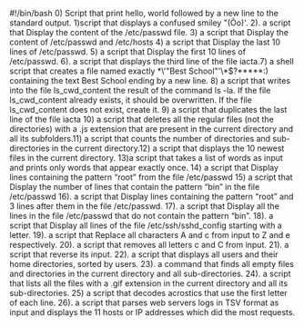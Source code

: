 #!/bin/bash
0) Script that print hello, world followed by a new line to the standard output. 1)script that displays a confused smiley "(Ôo)'. 2). a script that Display the content of the /etc/passwd file. 3) a script that Display the content of /etc/passwd and /etc/hosts 4) a script that Display the last 10 lines of /etc/passwd. 5) a script that Display the first 10 lines of /etc/passwd. 6). a script that displays the third line of the file iacta.7) a shell script that creates a file named exactly \*\\'"Best School"\'\\*$\?\*\*\*\*\*:) containing the text Best School ending by a new line. 8) a script that writes into the file ls_cwd_content the result of the command ls -la. If the file ls_cwd_content already exists, it should be overwritten. If the file ls_cwd_content does not exist, create it. 9) a script that duplicates the last line of the file iacta 10)  a script that deletes all the regular files (not the directories) with a .js extension that are present in the current directory and all its subfolders.11) a script that counts the number of directories and sub-directories in the current directory.12)  a script that displays the 10 newest files in the current directory. 13)a script that takes a list of words as input and prints only words that appear exactly once. 14) a script that Display lines containing the pattern “root” from the file /etc/passwd 15) a script that Display the number of lines that contain the pattern “bin” in the file /etc/passwd 16). a script that Display lines containing the pattern “root” and 3 lines after them in the file /etc/passwd. 17). a script that Display all the lines in the file /etc/passwd that do not contain the pattern “bin”. 18). a script that Display all lines of the file /etc/ssh/sshd_config starting with a letter. 19). a script that Replace all characters A and c from input to Z and e respectively. 20).  a script that removes all letters c and C from input. 21).  a script that reverse its input. 22). a script that displays all users and their home directories, sorted by users. 23). a command that finds all empty files and directories in the current directory and all sub-directories. 24). a script that lists all the files with a .gif extension in the current directory and all its sub-directories. 25) a script that decodes acrostics that use the first letter of each line. 26). a script that parses web servers logs in TSV format as input and displays the 11 hosts or IP addresses which did the most requests.
